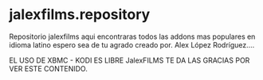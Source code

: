 # jalexfilms.repository
Repositorio jalexfilms aqui encontraras todos las addons mas populares en idioma latino espero sea de tu agrado creado por. Alex López Rodríguez....

EL USO DE XBMC - KODI ES LIBRE JalexFILMS TE DA LAS GRACIAS POR VER ESTE CONTENIDO.

